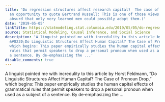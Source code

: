 ```yaml
---
title: 'Do regression structures affect research capital?  The case of pronoun drop.  (also
  an opportunity to quote Bertrand Russell: This is one of those views which are so
  absurd that only very learned men could possibly adopt them.)'
date: '2019-05-05'
linkTitle: https://statmodeling.stat.columbia.edu/2019/05/05/do-regression-structures-affect-research-capital-the-case-of-pronoun-drop/
source: Statistical Modeling, Causal Inference, and Social Science
description: 'A linguist pointed me with incredulity to this article by Horst Feldmann,
  &#8220;Do Linguistic Structures Affect Human Capital? The Case of Pronoun Drop,&#8221;
  which begins: This paper empirically studies the human capital effects of grammatical
  rules that permit speakers to drop a personal pronoun when used as a subject of
  a sentence. By de‐emphasizing the ...'
disable_comments: true
---
```

A linguist pointed me with incredulity to this article by Horst Feldmann, &#8220;Do Linguistic Structures Affect Human Capital? The Case of Pronoun Drop,&#8221; which begins: This paper empirically studies the human capital effects of grammatical rules that permit speakers to drop a personal pronoun when used as a subject of a sentence. By de‐emphasizing the ...